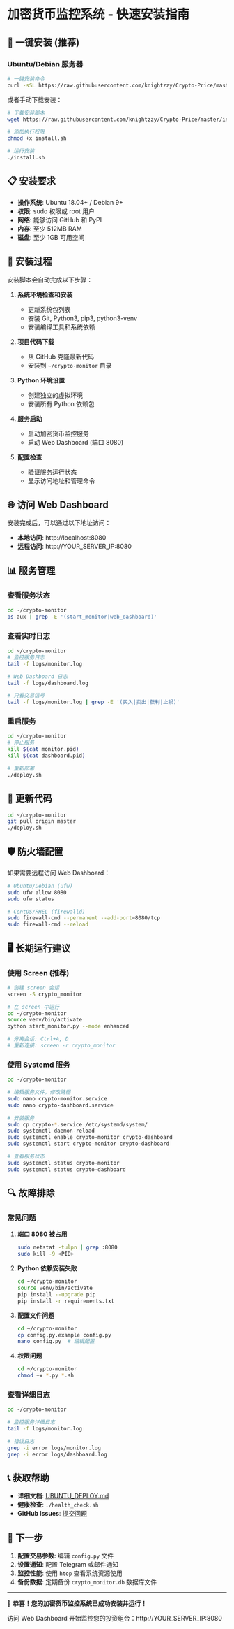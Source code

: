 # 加密货币监控系统 - 快速安装指南

## 🚀 一键安装 (推荐)

### Ubuntu/Debian 服务器

```bash
# 一键安装命令
curl -sSL https://raw.githubusercontent.com/knightzzy/Crypto-Price/master/install.sh | bash
```

或者手动下载安装：

```bash
# 下载安装脚本
wget https://raw.githubusercontent.com/knightzzy/Crypto-Price/master/install.sh

# 添加执行权限
chmod +x install.sh

# 运行安装
./install.sh
```

## 📋 安装要求

- **操作系统**: Ubuntu 18.04+ / Debian 9+
- **权限**: sudo 权限或 root 用户
- **网络**: 能够访问 GitHub 和 PyPI
- **内存**: 至少 512MB RAM
- **磁盘**: 至少 1GB 可用空间

## 🔧 安装过程

安装脚本会自动完成以下步骤：

1. **系统环境检查和安装**
   - 更新系统包列表
   - 安装 Git, Python3, pip3, python3-venv
   - 安装编译工具和系统依赖

2. **项目代码下载**
   - 从 GitHub 克隆最新代码
   - 安装到 `~/crypto-monitor` 目录

3. **Python 环境设置**
   - 创建独立的虚拟环境
   - 安装所有 Python 依赖包

4. **服务启动**
   - 启动加密货币监控服务
   - 启动 Web Dashboard (端口 8080)

5. **配置检查**
   - 验证服务运行状态
   - 显示访问地址和管理命令

## 🌐 访问 Web Dashboard

安装完成后，可以通过以下地址访问：

- **本地访问**: http://localhost:8080
- **远程访问**: http://YOUR_SERVER_IP:8080

## 📊 服务管理

### 查看服务状态
```bash
cd ~/crypto-monitor
ps aux | grep -E '(start_monitor|web_dashboard)'
```

### 查看实时日志
```bash
cd ~/crypto-monitor
# 监控服务日志
tail -f logs/monitor.log

# Web Dashboard 日志
tail -f logs/dashboard.log

# 只看交易信号
tail -f logs/monitor.log | grep -E '(买入|卖出|获利|止损)'
```

### 重启服务
```bash
cd ~/crypto-monitor
# 停止服务
kill $(cat monitor.pid)
kill $(cat dashboard.pid)

# 重新部署
./deploy.sh
```

## 🔄 更新代码

```bash
cd ~/crypto-monitor
git pull origin master
./deploy.sh
```

## 🛡️ 防火墙配置

如果需要远程访问 Web Dashboard：

```bash
# Ubuntu/Debian (ufw)
sudo ufw allow 8080
sudo ufw status

# CentOS/RHEL (firewalld)
sudo firewall-cmd --permanent --add-port=8080/tcp
sudo firewall-cmd --reload
```

## 🖥️ 长期运行建议

### 使用 Screen (推荐)

```bash
# 创建 screen 会话
screen -S crypto_monitor

# 在 screen 中运行
cd ~/crypto-monitor
source venv/bin/activate
python start_monitor.py --mode enhanced

# 分离会话: Ctrl+A, D
# 重新连接: screen -r crypto_monitor
```

### 使用 Systemd 服务

```bash
cd ~/crypto-monitor

# 编辑服务文件，修改路径
sudo nano crypto-monitor.service
sudo nano crypto-dashboard.service

# 安装服务
sudo cp crypto-*.service /etc/systemd/system/
sudo systemctl daemon-reload
sudo systemctl enable crypto-monitor crypto-dashboard
sudo systemctl start crypto-monitor crypto-dashboard

# 查看服务状态
sudo systemctl status crypto-monitor
sudo systemctl status crypto-dashboard
```

## 🔍 故障排除

### 常见问题

1. **端口 8080 被占用**
   ```bash
   sudo netstat -tulpn | grep :8080
   sudo kill -9 <PID>
   ```

2. **Python 依赖安装失败**
   ```bash
   cd ~/crypto-monitor
   source venv/bin/activate
   pip install --upgrade pip
   pip install -r requirements.txt
   ```

3. **配置文件问题**
   ```bash
   cd ~/crypto-monitor
   cp config.py.example config.py
   nano config.py  # 编辑配置
   ```

4. **权限问题**
   ```bash
   cd ~/crypto-monitor
   chmod +x *.py *.sh
   ```

### 查看详细日志

```bash
cd ~/crypto-monitor

# 监控服务详细日志
tail -f logs/monitor.log

# 错误日志
grep -i error logs/monitor.log
grep -i error logs/dashboard.log
```

## 📞 获取帮助

- **详细文档**: [UBUNTU_DEPLOY.md](UBUNTU_DEPLOY.md)
- **健康检查**: `./health_check.sh`
- **GitHub Issues**: [提交问题](https://github.com/knightzzy/Crypto-Price/issues)

## 🎯 下一步

1. **配置交易参数**: 编辑 `config.py` 文件
2. **设置通知**: 配置 Telegram 或邮件通知
3. **监控性能**: 使用 `htop` 查看系统资源使用
4. **备份数据**: 定期备份 `crypto_monitor.db` 数据库文件

---

**🎉 恭喜！您的加密货币监控系统已成功安装并运行！**

访问 Web Dashboard 开始监控您的投资组合：http://YOUR_SERVER_IP:8080